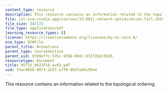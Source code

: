 ```yaml
---
content_type: resource
description: This resource contains an information related to the topological ordering.
file: /ol-ocw-studio-app/courses/15-082j-network-optimization-fall-2010/33ac06b890732e57a7f08b5fa94c99a4_MIT15_082JF10_av03.pdf
file_size: 347172
file_type: application/pdf
learning_resource_types: []
license: https://creativecommons.org/licenses/by-nc-sa/4.0/
ocw_type: OCWFile
parent_title: Animations
parent_type: CourseSection
parent_uid: 9789effc-535c-9390-09dc-672f2b2c9185
resourcetype: Document
title: MIT15_082JF10_av03.pdf
uid: 33ac06b8-9073-2e57-a7f0-8b5fa94c99a4
---
```

This resource contains an information related to the topological ordering.